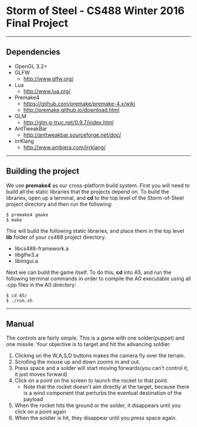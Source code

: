 # Storm of Steel - CS488 Winter 2016 Final Project

----

## Dependencies
* OpenGL 3.2+
* GLFW
    * http://www.glfw.org/
* Lua
    * http://www.lua.org/
* Premake4
    * https://github.com/premake/premake-4.x/wiki
    * http://premake.github.io/download.html
* GLM
    * http://glm.g-truc.net/0.9.7/index.html
* AntTweakBar
    * http://anttweakbar.sourceforge.net/doc/
* irrKlang
    * http://www.ambiera.com/irrklang/


---

## Building the project
We use **premake4** as our cross-platform build system. First you will need to build all
the static libraries that the projects depend on. To build the libraries, open up a
terminal, and **cd** to the top level of the Storm-of-Steel project directory and then run the
following:

    $ premake4 gmake
    $ make

This will build the following static libraries, and place them in the top level **lib**
folder of your cs488 project directory.
* libcs488-framework.a
* libglfw3.a
* libimgui.a

Next we can build the game itself.  To do this, **cd** into A5, and run the following terminal
commands in order to compile the A0 executable using all .cpp files in the A0 directory:

    $ cd A5/
    $ ./run.sh

---

## Manual
The controls are fairly simple.  This is a game with one solder(puppet) and one missile.
Your objective is to target and hit the advancing soldier.

1. Clicking on the W,A,S,D buttons makes the camera fly over the terrain.
2. Scrolling the mouse up and down zooms in and out.
3. Press space and a solder will start moving forwards(you can't control it, it just moves forward)
4. Click on a point on the screen to launch the rocket to that point.
    - Note that the rocket doesn't aim directly at the target,
  because there is a wind component that perturbs the eventual destination of the payload
5. When the rocket hits the ground or the solder, it disappears until you click on a point again
6. When the soldier is hit, they disappear until you press space again.
